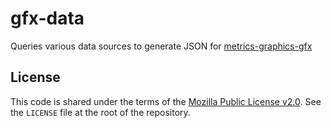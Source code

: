 # gfx-data
Queries various data sources to generate JSON for [metrics-graphics-gfx](https://github.com/ashughes1/metrics-graphics-gfx/)

## License
This code is shared under the terms of the [Mozilla Public License v2.0](http://www.mozilla.org/MPL/2.0/).
See the `LICENSE` file at the root of the repository.